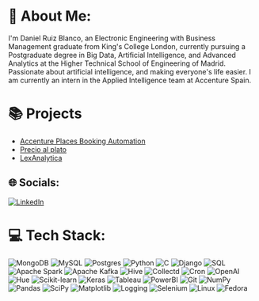 # 👾 About Me:
I'm Daniel Ruiz Blanco, an Electronic Engineering with Business Management graduate from King's College London, currently pursuing a Postgraduate degree in Big Data, Artificial Intelligence, and Advanced Analytics at the Higher Technical School of Engineering of Madrid. Passionate about artificial intelligence, and making everyone's life easier. I am currently an intern in the Applied Intelligence team at Accenture Spain.

# 📚 Projects
- [Accenture Places Booking Automation](https://github.com/paydos/BookingAutomation)
- [Precio al plato](https://github.com/precio-al-plato)
- [LexAnalytica](https://github.com/paydos/LexAnalytica)
  
## 🌐 Socials:
[![LinkedIn](https://img.shields.io/badge/LinkedIn-%230077B5.svg?logo=linkedin&logoColor=white)](https://www.linkedin.com/in/daniel-ruiz-blanco-93474b171/)

# 💻 Tech Stack:
![MongoDB](https://img.shields.io/badge/MongoDB-%234ea94b.svg?style=for-the-badge&logo=mongodb&logoColor=white) ![MySQL](https://img.shields.io/badge/mysql-%2300000f.svg?style=for-the-badge&logo=mysql&logoColor=white) ![Postgres](https://img.shields.io/badge/postgres-%23316192.svg?style=for-the-badge&logo=postgresql&logoColor=white) ![Python](https://img.shields.io/badge/python-3670A0?style=for-the-badge&logo=python&logoColor=ffdd54) ![C](https://img.shields.io/badge/c-%2300599C.svg?style=for-the-badge&logo=c&logoColor=white) ![Django](https://img.shields.io/badge/django-%23092E20.svg?style=for-the-badge&logo=django&logoColor=white) ![SQL](https://img.shields.io/badge/SQL-%2300f.svg?style=for-the-badge&logo=sql&logoColor=white) ![Apache Spark](https://img.shields.io/badge/Apache%20Spark-FDEE21?style=for-the-badge&logo=apachespark&logoColor=black) ![Apache Kafka](https://img.shields.io/badge/Apache%20Kafka-000?style=for-the-badge&logo=apachekafka) ![Hive](https://img.shields.io/badge/hive-FDEE21?style=for-the-badge&logo=apachehive&logoColor=black) ![Collectd](https://img.shields.io/badge/collectd-1DA1F2?style=for-the-badge&logo=collectd&logoColor=white) ![Cron](https://img.shields.io/badge/cron-%23316192.svg?style=for-the-badge&logo=cron&logoColor=white) ![OpenAI](https://img.shields.io/badge/OpenAI-%23000000.svg?style=for-the-badge&logo=openai&logoColor=white) ![Hue](https://img.shields.io/badge/Hue-FF8800?style=for-the-badge&logo=hue&logoColor=white) ![Scikit-learn](https://img.shields.io/badge/scikit_learn-F7931E?style=for-the-badge&logo=scikit-learn&logoColor=white) ![Keras](https://img.shields.io/badge/Keras-D00000?style=for-the-badge&logo=keras&logoColor=white) ![Tableau](https://img.shields.io/badge/Tableau-E97627?style=for-the-badge&logo=tableau&logoColor=white) ![PowerBI](https://img.shields.io/badge/Power%20BI-F2C811?style=for-the-badge&logo=powerbi&logoColor=black) ![Git](https://img.shields.io/badge/git-F05032?style=for-the-badge&logo=git&logoColor=white) ![NumPy](https://img.shields.io/badge/numpy-%23013243.svg?style=for-the-badge&logo=numpy&logoColor=white) ![Pandas](https://img.shields.io/badge/pandas-%23150458.svg?style=for-the-badge&logo=pandas&logoColor=white) ![SciPy](https://img.shields.io/badge/SciPy-%230C55A5.svg?style=for-the-badge&logo=scipy&logoColor=%white) ![Matplotlib](https://img.shields.io/badge/matplotlib-%23150458.svg?style=for-the-badge&logo=matplotlib&logoColor=white) ![Logging](https://img.shields.io/badge/logging-%23007ACC.svg?style=for-the-badge&logo=logging&logoColor=white) ![Selenium](https://img.shields.io/badge/selenium-%2343B02A.svg?style=for-the-badge&logo=selenium&logoColor=white) ![Linux](https://img.shields.io/badge/Linux-FCC624?style=for-the-badge&logo=linux&logoColor=black) ![Fedora](https://img.shields.io/badge/Fedora-294172?style=for-the-badge&logo=fedora&logoColor=white)
